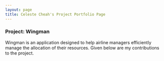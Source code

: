 ```yaml
---
layout: page
title: Celeste Cheah's Project Portfolio Page
---
```


### Project: Wingman

Wingman is an application designed to help airline managers efficiently manage the allocation of their resources.
Given below are my contributions to the project.